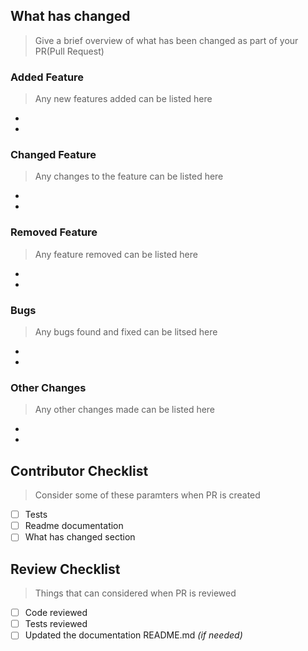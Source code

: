 <!-- 
Hey! Please update the information that you are updating the project.
You can update and change the feature in the project. Mention the changes for 
the record
-->

## What has changed
> Give a brief overview of what has been changed as part of your PR(Pull Request) 

### Added Feature
> Any new features added can be listed here

*
*

### Changed Feature
> Any changes to the feature can be listed here

*
*

### Removed Feature
> Any feature removed can be listed here

*
*

### Bugs
> Any bugs found and fixed can be litsed here

*
*

### Other Changes
> Any other changes made can be listed here

*
*

## Contributor Checklist
> Consider some of these paramters when PR is created
- [ ] Tests
- [ ] Readme documentation
- [ ] What has changed section

## Review Checklist
> Things that can considered when PR is reviewed
- [ ] Code reviewed
- [ ] Tests reviewed
- [ ] Updated the documentation README.md _(if needed)_